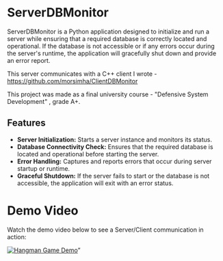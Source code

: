 # ServerDBMonitor

ServerDBMonitor is a Python application designed to initialize and run a server while ensuring that a required database is correctly located and operational. If the database is not accessible or if any errors occur during the server's runtime, the application will gracefully shut down and provide an error report.

This server communicates with a C++ client I wrote - https://github.com/morsimha/ClientDBMonitor

This project was made as a final university course - "Defensive System Development" , grade A+.

## Features

- **Server Initialization:** Starts a server instance and monitors its status.
- **Database Connectivity Check:** Ensures that the required database is located and operational before starting the server.
- **Error Handling:** Captures and reports errors that occur during server startup or runtime.
- **Graceful Shutdown:** If the server fails to start or the database is not accessible, the application will exit with an error status.

# Demo Video
Watch the demo video below to see a Server/Client communication in action:

 [![Hangman Game Demo](https://img.youtube.com/vi/Bp3-0G_OEbI/0.jpg)](https://youtu.be/Bp3-0G_OEbI)”
